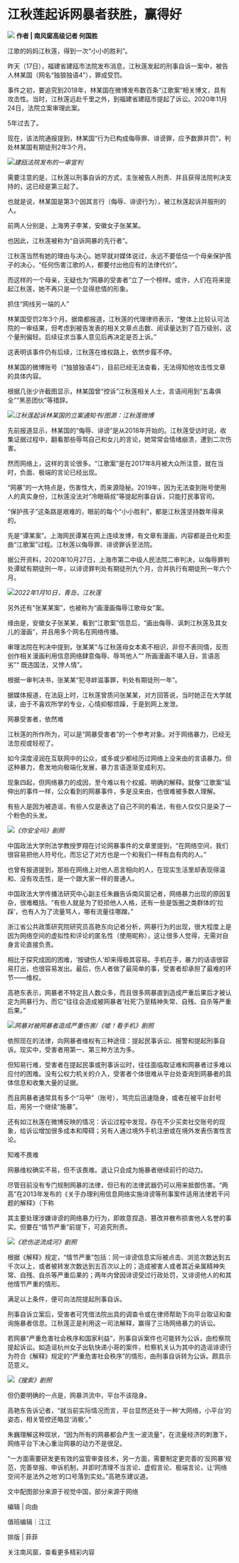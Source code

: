 # 江秋莲起诉网暴者获胜，赢得好

![](https://inews.gtimg.com/om_bt/OvTP9PVuPFWhEyMpqiLxjQj5NN-7hijwmN7r3OnyP5RfwAA/1000)
**作者 | 南风窗高级记者 何国胜**

江歌的妈妈江秋莲，得到一次“小小的胜利”。

昨天（17日），福建省建瓯市法院发布消息，江秋莲发起的刑事自诉一案中，被告人林某国（网名“独狼独语4”），罪成受罚。

事件之初，要追究到2018年，林某国在微博发布数百条“江歌案”相关博文，具有攻击性。当时，江秋莲远赴千里之外，到福建省建瓯市提起了诉讼。2020年11月24日，法院立案审理此案。

5年过去了。

现在，该法院通报提到，林某国“行为已构成侮辱罪、诽谤罪，应予数罪并罚”，判处林某国有期徒刑2年3个月。

![](https://inews.gtimg.com/om_bt/O1S9gmid0NXMBSA1RmpeXhd3fySNtBLtZ0ZJT2MCcqJWUAA/1000)_建瓯法院发布的一审宣判_

需要注意的是，江秋莲以刑事自诉的方式，主张被告人刑责、并且获得法院判决支持的，这已经是第三起了。

也就是说，林某国是第3个因其言行（侮辱、诽谤行为），被江秋莲起诉并服刑的人。

前两人分别是，上海男子李某，安徽女子张某某。

也因此，江秋莲被称为“自诉网暴的先行者”。

江秋莲当然有她的理由与决心。她早就对媒体说过，永远不要低估一个母亲保护孩子的决心，“任何伤害江歌的人，都要付出他应有的法律代价”。

而这样的一个母亲，无疑也为“网暴的受害者”立了一个榜样。或许，人们在将来提起江秋莲，她不再只是一个显得悲情的形象。

抓住“网线另一端的人”

林某国受罚2年3个月。据南都报道，江秋莲的代理律师表示，“整体上比较认可法院的一审结果，但考虑到被告发表的相关文章点击数、阅读量达到了百万级别，这个量刑偏轻。后续征求当事人意见后再决定是否上诉。”

这表明该事件仍有后续，江秋莲在维权路上，依然步履不停。

林某国的微博账号（“独狼独语4”），目前已经无法查看，无法得知他攻击性文章的具体内容。

根据几张少许截图显示，林某国曾“控诉”江秋莲相关人士，言语间用到“五毒俱全”“黑恶团伙”等措辞。

![](https://inews.gtimg.com/om_bt/OWyUOr59cCn2mXx6kwSRXclRnNQlTCZjefx5mcawfrCakAA/1000)_江秋莲起诉林某国的立案通知书/图源：江秋莲微博_

先前报道显示，林某国的“侮辱、诽谤”是从2018年开始的。江秋莲受访时说，收集证据过程中，翻看那些辱骂自己和女儿的言论，她常常会情绪崩溃，遭到二次伤害。

然而网络上，这样的言论很多。“江歌案”是在2017年8月被大众所注意，就在当时，负面、极端的言论已经出现。

“网暴”的一大特点是，伤害性大，而来源隐秘。2019年，因为无法查到账号使用人的真实身份，江秋莲没法对“冷眼萌叔”等提起刑事自诉，只能打民事官司。

“保护孩子”这条路是艰难的，眼前的每个“小小胜利”，都是江秋莲坚持数年得来的。

先是“谭某案”。上海网民谭某在网上连续发博，有文章有漫画，内容都是丑化和歪曲“江歌案”过程。江秋莲以侮辱罪、诽谤罪诉至法院。

据公开资料，2020年10月27日，上海市第二中级人民法院二审判决，以侮辱罪判处谭斌有期徒刑一年，以诽谤罪判处有期徒刑九个月，合并执行有期徒刑一年六个月。

![](https://inews.gtimg.com/om_bt/OhOldfj1ymeeLurnR8Ym2g6G3a_bClMUjlE4FaspITJWoAA/1000)_2022年1月10日，青岛，江秋莲_

另外还有“张某某案”，也被称为“画漫画侮辱江歌母女”案。

缘由是，安徽女子张某某，看到“江歌案”信息后，“画出侮辱、讽刺江秋莲及其女儿的漫画”，并且用多个网名在网络传播。

审理法院在判决中提到，张某某“与江秋莲母女本素不相识，非但不表同情，反而创作相关漫画利用信息网络肆意侮辱、辱骂他人”“ 所画漫画不堪入目，言语恶劣”“
既违国法，又悖人情”。

根据一审判决书，张某某“犯寻衅滋事罪，判处有期徒刑一年”。

据媒体报道，在法庭上时，江秋莲曾质问张某某，对方回答说，当时她正在大学就读，由于不喜欢所学的专业，心情抑郁烦躁，于是到网上发泄。

网暴受害者，依然难

江秋莲的所作所为，可以是“网暴受害者”的一个参考对象。对于网络暴力，已经无法忽视或轻视了。

如今深度浸润在互联网中的公众，或多或少都经历过网络上没来由的言语暴力。但这种暴力，愈发地向极端化发展，暴力言语逐渐变成利刃。

现象四起，但网络暴力的成因，至今难以有个权威、明确的解释。就像“江歌案”延伸出的事件一样，公众看到的网暴事件，多是没来由，也很难被多数人理解。

有些人是因为被造谣，有些人仅是表达了自己不同的看法，有些人仅仅只是染了一个粉色的头发。

![](https://inews.gtimg.com/om_bt/O4ZSjVivFtw-lSxTtccyaNTcYnsPT0kJUZ0thmd3hh9F8AA/1000)_《你安全吗》剧照_

中国政法大学刑法学教授罗翔在讨论网暴事件的文章里提到，“在网络空间，我们很容易把他人符号化，而忘记了对方也是一个和我们一样有血有肉的人。”

也曾有报道提到，那些在网络上对他人恶言相向的人，在现实生活里却表现得温和、没有攻击性，是一个跟大家一样的普通人。

中国政法大学传播法研究中心副主任朱巍告诉南风窗记者，网络暴力出现的原因复杂，很难概括。“有些人就是为了贬损他人人格，还有一些是饭圈之类群体的‘拉踩’，也有人为了流量骂人，哪有流量往哪蹭。”

浙江省公共政策研究院研究员高艳东向记者分析，网暴行为的出现，很大程度上是因为网络空间的虚拟性和评论的匿名性（使用昵称），这让很多人觉得，无需对自身言论直接负责。

相比于探究成因的困难，‘按键伤人’却来得极其容易。手机在手，暴力的话语很容易打出，也很容易发出。最后，伤人者做了最简单的事，受害者却承担了最难的环节——维权。

高艳东表示，网暴者不特定且人数众多，而且很多网暴直到造成严重后果后才被认定为网暴行为，而它“往往会造成被网暴者’社死’乃至精神失常、自残、自杀等严重后果。”

![](https://inews.gtimg.com/om_bt/Ol8MEIZw7OLNpI-VUPzKQyO-wvA3B4eaZ2SAkhLLzZ1OUAA/1000)_网暴对被网暴者造成严重伤害/《嘘！看手机》剧照_

依照现在的法律，向网暴者维权有三种途径：提起民事诉讼、报警和提起刑事自诉。现实中，受害者用第一、第三种方法为多。

但知易行难，受害者在提起民事或刑事诉讼时，往往面临取证难和网暴者过多难以应付的困难。没有公权力机关的介入，受害者个体很难从平台处查询到网暴者的具体信息和收集大量的证据。

而且网暴者通常具有多个“马甲”（账号），骂完后迅速隐身，或者在被平台封号后，用另一个继续“施暴”。

还有如江秋莲在微博反映的情况：诉讼过程中发现，存在不少买卖社交账号的现象，给诉讼增加很多成本和障碍；另有人通过境外手机注册或在境外发表伤害性言论。

知难不畏难

网暴维权确实不易，但不该畏难。退让只会成为施暴者继续前行的动力。

尽管目前没有专门规制网暴的法律，但已有的法律武器仍可以用来抵御伤害。“两高”在2013年发布的《关于办理利用信息网络实施诽谤等刑事案件适用法律若干问题的解释》（下称

其主要处理涉嫌诽谤的网络暴力行为，即故意捏造、篡改并散布损害他人名誉的事实。但要在“情节严重”前提下，可追究刑责。

![](https://inews.gtimg.com/om_bt/O0hVrOKk9HwExBEcSqf-jyiF74GkU5lAhOoKH-ZqL3nWIAA/1000)_《悲伤逆流成河》剧照_

根据《解释》规定，“情节严重”包括：同一诽谤信息实际被点击、浏览次数达到五千次以上，或者被转发次数达到五百次以上的；造成被害人或者其近亲属精神失常、自残、自杀等严重后果的；两年内曾因诽谤受过行政处罚，又诽谤他人的和其他情节严重的情形。

满足以上条件，便可向法院提起刑事自诉。

刑事自诉立案后，受害者可凭借法院出具的调查令或在律师帮助下向平台取证和查询施暴者信息。江秋莲正是利用这一司法解释，赢得了三场网络暴力的诉讼。

若网暴“严重危害社会秩序和国家利益”，刑事自诉案件也可能转为公诉，由检察院提起诉讼。如造谣杭州女子出轨快递小哥的案件，检察机关认为其中的造谣诽谤行为符合《解释》规定的“严重危害社会秩序”的情形，由刑事自诉转为公诉。颇具示范意义。

![](https://inews.gtimg.com/om_bt/OwZQHPjKxEJvQzHFI-qwsEvz_KQOBthUIKqKAS8GSNWgEAA/1000)_《搜索》剧照_

但仍要明确的一点是，网暴洪流中，平台不该隐身。

高艳东告诉记者，“就当前实际情况而言，平台显然还处于一种‘大网络，小平台’的姿态，相关管控还略显‘消极’。”

朱巍理解这种现状，“因为所有的网暴都会产生一波流量”，在流量经济的刺激下，网络平台下决心重治网暴的动力不是很足。

“一方面需要研发更有效的监管审查技术，另一方面，需要制定更完善的‘反网暴’规范，完善举报、申诉机制，并即时清理不当言论、虚假言论、极端言论，让‘网络空间不是法外之地’的口号落到实处。”高艳东建议道。

文中配图部分来源于视觉中国，部分来源于网络

编辑 | 向由

值班编辑｜江江

排版 | 菲菲

关注南风窗，查看更多精彩内容

